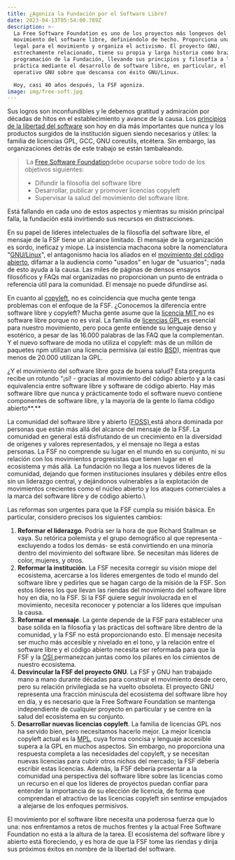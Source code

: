 ```yaml
---
title: ¿Agoniza la Fundación por el Software Libre?
date: 2023-04-13T05:54:00.789Z
description: >-
  La Free Software Foundation es uno de los proyectos más longevos del
  movimiento del software libre, definiéndolo de hecho. Proporciona una base
  legal para el movimiento y organiza el activismo. El proyecto GNU,
  estrechamente relacionado, tiene su propia y larga historia como brazo de
  programación de la Fundación, llevando sus principios y filosofía a la
  práctica mediante el desarrollo de software libre, en particular, el sistema
  operativo GNU sobre que descansa con éxito GNU/Linux.

  Hoy, casi 40 años después, la FSF agoniza.
image: img/free-soft.jpg
---
```

Sus logros son inconfundibles y le debemos gratitud y admiración por décadas de hitos en el establecimiento y avance de la causa. Los [principios de la libertad del software](https://www.gnu.org/philosophy/free-sw.es.html) son hoy en día más importantes que nunca y los productos surgidos de la institución siguen siendo necesarios y útiles: la familia de licencias GPL, GCC, GNU coreutils, etcétera. Sin embargo, las organizaciones detrás de este trabajo se están tambaleando.

>  La [Free Software Foundation](https://www.fsf.org/)debe ocuparse sobre todo de los objetivos siguientes: 
>
> * Difundir la filosofía del software libre
> * Desarrollar, publicar y promover licencias copyleft
> * Supervisar la salud del movimiento del software libre.

Está fallando en cada uno de estos aspectos y mientras su misión principal falla, la fundación está invirtiendo sus recursos en distracciones.

En su papel de líderes intelectuales de la filosofía del software libre, el mensaje de la FSF tiene un alcance limitado. El mensaje de la organización es sordo, ineficaz y miope. La insistencia machacona sobre la nomenclatura "[GNU/Linux](https://www.gnu.org/gnu/linux-and-gnu.es.html)", el antagonismo hacia los aliados en el [movimiento del código abierto](https://es.wikipedia.org/wiki/Movimiento_del_software_libre), difamar a la audiencia como "usados" en lugar de "usuarios"; nada de esto ayuda a la causa. Las miles de páginas de densos ensayos filosóficos y FAQs mal organizadas no proporcionan un punto de entrada o referencia útil para la comunidad. El mensaje no puede difundirse así.

En cuanto al [copyleft](https://www.gnu.org/licenses/recommended-copylefts.es.html), no es coincidencia que mucha gente tenga problemas con el enfoque de la FSF. ¿Conocemos la diferencia entre software libre y copyleft? Mucha gente asume que la [licencia MIT ](https://opensource.org/license/mit/)no es software libre porque no es viral. La familia de [licencias GPL ](https://www.gnu.org/licenses/licenses.es.html)es esencial para nuestro movimiento, pero poca gente entiende su lenguaje denso y esotérico, a pesar de las 16.000 palabras de las FAQ que la complementan. Y el nuevo software de moda no utiliza el copyleft: más de un millón de paquetes npm utilizan una licencia permisiva (al estilo [BSD](https://es.wikipedia.org/wiki/Licencia_BSD)), mientras que menos de 20.000 utilizan la GPL.

¿Y el movimiento del software libre goza de buena salud? Esta pregunta recibe un rotundo "¡sí! - gracias al movimiento del código abierto y a la casi equivalencia entre software libre y software de código abierto. Hay más software libre que nunca y prácticamente todo el software nuevo contiene componentes de software libre, y la mayoría de la gente lo llama código abierto**.**

La comunidad del software libre y abierto ([FOSS) ](https://www.gnu.org/philosophy/floss-and-foss.es.html)está ahora dominada por personas que están más allá del alcance del mensaje de la FSF. La comunidad en general está disfrutando de un crecimiento en la diversidad de orígenes y valores representados, y el mensaje no llega a estas personas. La FSF no comprende su lugar en el mundo en su conjunto, ni su relación con los movimientos progresistas que tienen lugar en el ecosistema y más allá. La fundación no llega a los nuevos líderes de la comunidad, dejando que formen instituciones insulares y débiles entre ellos sin un liderazgo central, y dejándonos vulnerables a la explotación de movimientos crecientes como el núcleo abierto y los ataques comerciales a la marca del software libre y de código abierto.\

Las reformas son urgentes para que la FSF cumpla su misión básica. En particular, considero precisos los siguientes cambios:

1. **Reformar el liderazgo**. Podría ser la hora de que Richard Stallman se vaya. Su retórica polemista  y el grupo demográfico al que representa -excluyendo a todos los demás- se está convirtiendo en una minoría dentro del movimiento del software libre. Se necesitan más líderes de color, mujeres, y otros.
2. **Reformar la institución**. La FSF necesita corregir su visión miope del ecosistema, acercarse a los líderes emergentes de todo el mundo del software libre y pedirles que se hagan cargo de la misión de la FSF. Son estos líderes los que llevan las riendas del movimiento del software libre hoy en día, no la FSF. Si la FSF quiere seguir involucrada en el movimiento, necesita reconocer y potenciar a los líderes que impulsan la causa.
3. **Reformar el mensaje**. La gente depende de la FSF para establecer una base sólida en la filosofía y las prácticas del software libre dentro de la comunidad, y la FSF no está proporcionando esto. El mensaje necesita ser mucho más accesible y nivelado en el tono, y la relación entre el software libre y el código abierto necesita ser reformada para que la FSF y la [OSI ](https://opensource.org/)permanezcan juntas como los pilares en los cimientos de nuestro ecosistema.
4. **Desvincular la FSF del proyecto GNU**. La FSF y GNU han trabajado mano a mano durante décadas para construir el movimiento desde cero, pero su relación privilegiada se ha vuelto obsoleta. El proyecto GNU representa una fracción minúscula del ecosistema del software libre hoy en día, y es necesario que la Free Software Foundation se mantenga independiente de cualquier proyecto en particular y se centre en la salud del ecosistema en su conjunto.
5. **Desarrollar nuevas licencias copyleft**. La familia de licencias GPL nos ha servido bien, pero necesitamos hacerlo mejor. La mejor licencia copyleft actual es la [MPL](https://www.mozilla.org/en-US/MPL/), cuya forma concisa y lenguaje accesible supera a la GPL en muchos aspectos. Sin embargo, no proporciona una respuesta completa a las necesidades del copyleft, y se necesitan nuevas licencias para cubrir otros nichos del mercado; la FSF debería escribir estas licencias. Además, la FSF debería presentar a la comunidad una perspectiva del software libre sobre las licencias como un recurso en el que los líderes de proyectos puedan confiar para entender la importancia de su elección de licencia, de forma que comprendan el atractivo de las licencias copyleft sin sentirse empujados a alejarse de los enfoques permisivos.

El movimiento por el software libre necesita una poderosa fuerza que lo una: nos enfrentamos a retos de muchos frentes y la actual Free Software Foundation no está a la altura de la tarea. El ecosistema del software libre y abierto está floreciendo, y es hora de que la FSF tome las riendas y dirija sus próximos éxitos en nombre de la libertad del software.